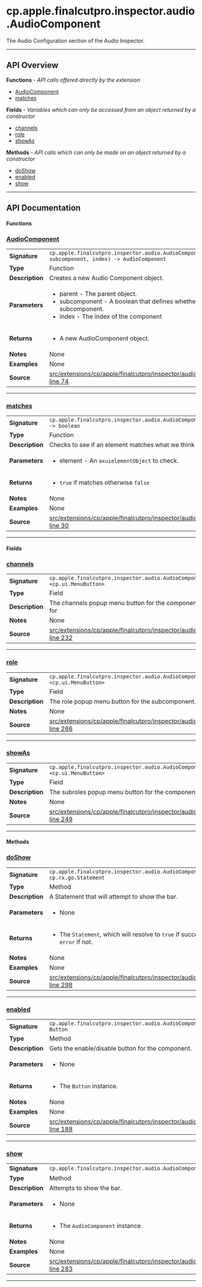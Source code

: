 # cp.apple.finalcutpro.inspector.audio.AudioComponent

The Audio Configuration section of the Audio Inspector.

---

## API Overview
**Functions** - _API calls offered directly by the extension_
 * [AudioComponent](#audiocomponent)
 * [matches](#matches)

**Fields** - _Variables which can only be accessed from an object returned by a constructor_
 * [channels](#channels)
 * [role](#role)
 * [showAs](#showas)

**Methods** - _API calls which can only be made on an object returned by a constructor_
 * [doShow](#doshow)
 * [enabled](#enabled)
 * [show](#show)


---

## API Documentation

#### Functions


### [AudioComponent](#audiocomponent)

|                                             |                                                                                     |
| --------------------------------------------|-------------------------------------------------------------------------------------|
| **Signature**                               | `cp.apple.finalcutpro.inspector.audio.AudioComponent(parent, subcomponent, index) -> AudioComponent`                                                                    |
| **Type**                                    | Function                                                                     |
| **Description**                             | Creates a new Audio Component object.                                                                     |
| **Parameters**                              | <ul><li>parent - The parent object.</li><li>subcomponent - A boolean that defines whether or not this is a subcomponent.</li><li>index - The index of the component</li></ul> |
| **Returns**                                 | <ul><li>A new AudioComponent object.</li></ul>          |
| **Notes**                                   | None |
| **Examples**                                | None |
| **Source**                                  | [src/extensions/cp/apple/finalcutpro/inspector/audio/AudioComponent.lua line 74](https://github.com/CommandPost/CommandPost/blob/develop/src/extensions/cp/apple/finalcutpro/inspector/audio/AudioComponent.lua#L74) |

---


### [matches](#matches)

|                                             |                                                                                     |
| --------------------------------------------|-------------------------------------------------------------------------------------|
| **Signature**                               | `cp.apple.finalcutpro.inspector.audio.AudioComponent.matches(element) -> boolean`                                                                    |
| **Type**                                    | Function                                                                     |
| **Description**                             | Checks to see if an element matches what we think it should be.                                                                     |
| **Parameters**                              | <ul><li>element - An `axuielementObject` to check.</li></ul> |
| **Returns**                                 | <ul><li>`true` if matches otherwise `false`</li></ul>          |
| **Notes**                                   | None |
| **Examples**                                | None |
| **Source**                                  | [src/extensions/cp/apple/finalcutpro/inspector/audio/AudioComponent.lua line 30](https://github.com/CommandPost/CommandPost/blob/develop/src/extensions/cp/apple/finalcutpro/inspector/audio/AudioComponent.lua#L30) |

---

#### Fields


### [channels](#channels)

|                                             |                                                                                     |
| --------------------------------------------|-------------------------------------------------------------------------------------|
| **Signature**                               | `cp.apple.finalcutpro.inspector.audio.AudioComponent.channels <cp.ui.MenuButton>`                                                                    |
| **Type**                                    | Field                                                                     |
| **Description**                             | The channels popup menu button for the component. This only present for                                                                     |
| **Notes**                                   | None |
| **Source**                                  | [src/extensions/cp/apple/finalcutpro/inspector/audio/AudioComponent.lua line 232](https://github.com/CommandPost/CommandPost/blob/develop/src/extensions/cp/apple/finalcutpro/inspector/audio/AudioComponent.lua#L232) |

---


### [role](#role)

|                                             |                                                                                     |
| --------------------------------------------|-------------------------------------------------------------------------------------|
| **Signature**                               | `cp.apple.finalcutpro.inspector.audio.AudioComponent.role <cp.ui.MenuButton>`                                                                    |
| **Type**                                    | Field                                                                     |
| **Description**                             | The role popup menu button for the subcomponent. Only present for                                                                     |
| **Notes**                                   | None |
| **Source**                                  | [src/extensions/cp/apple/finalcutpro/inspector/audio/AudioComponent.lua line 266](https://github.com/CommandPost/CommandPost/blob/develop/src/extensions/cp/apple/finalcutpro/inspector/audio/AudioComponent.lua#L266) |

---


### [showAs](#showas)

|                                             |                                                                                     |
| --------------------------------------------|-------------------------------------------------------------------------------------|
| **Signature**                               | `cp.apple.finalcutpro.inspector.audio.AudioComponent.showAs <cp.ui.MenuButton>`                                                                    |
| **Type**                                    | Field                                                                     |
| **Description**                             | The subroles popup menu button for the component. Only present for                                                                     |
| **Notes**                                   | None |
| **Source**                                  | [src/extensions/cp/apple/finalcutpro/inspector/audio/AudioComponent.lua line 249](https://github.com/CommandPost/CommandPost/blob/develop/src/extensions/cp/apple/finalcutpro/inspector/audio/AudioComponent.lua#L249) |

---

#### Methods


### [doShow](#doshow)

|                                             |                                                                                     |
| --------------------------------------------|-------------------------------------------------------------------------------------|
| **Signature**                               | `cp.apple.finalcutpro.inspector.audio.AudioComponent:doShow() -> cp.rx.go.Statement`                                                                    |
| **Type**                                    | Method                                                                     |
| **Description**                             | A Statement that will attempt to show the bar.                                                                     |
| **Parameters**                              | <ul><li>None</li></ul> |
| **Returns**                                 | <ul><li>The `Statement`, which will resolve to `true` if successful, or send an `error` if not.</li></ul>          |
| **Notes**                                   | None |
| **Examples**                                | None |
| **Source**                                  | [src/extensions/cp/apple/finalcutpro/inspector/audio/AudioComponent.lua line 298](https://github.com/CommandPost/CommandPost/blob/develop/src/extensions/cp/apple/finalcutpro/inspector/audio/AudioComponent.lua#L298) |

---


### [enabled](#enabled)

|                                             |                                                                                     |
| --------------------------------------------|-------------------------------------------------------------------------------------|
| **Signature**                               | `cp.apple.finalcutpro.inspector.audio.AudioComponent:enabled() -> Button`                                                                    |
| **Type**                                    | Method                                                                     |
| **Description**                             | Gets the enable/disable button for the component.                                                                     |
| **Parameters**                              | <ul><li>None</li></ul> |
| **Returns**                                 | <ul><li>The `Button` instance.</li></ul>          |
| **Notes**                                   | None |
| **Examples**                                | None |
| **Source**                                  | [src/extensions/cp/apple/finalcutpro/inspector/audio/AudioComponent.lua line 188](https://github.com/CommandPost/CommandPost/blob/develop/src/extensions/cp/apple/finalcutpro/inspector/audio/AudioComponent.lua#L188) |

---


### [show](#show)

|                                             |                                                                                     |
| --------------------------------------------|-------------------------------------------------------------------------------------|
| **Signature**                               | `cp.apple.finalcutpro.inspector.audio.AudioComponent:show() -> self`                                                                    |
| **Type**                                    | Method                                                                     |
| **Description**                             | Attempts to show the bar.                                                                     |
| **Parameters**                              | <ul><li>None</li></ul> |
| **Returns**                                 | <ul><li>The `AudioComponent` instance.</li></ul>          |
| **Notes**                                   | None |
| **Examples**                                | None |
| **Source**                                  | [src/extensions/cp/apple/finalcutpro/inspector/audio/AudioComponent.lua line 283](https://github.com/CommandPost/CommandPost/blob/develop/src/extensions/cp/apple/finalcutpro/inspector/audio/AudioComponent.lua#L283) |

---

